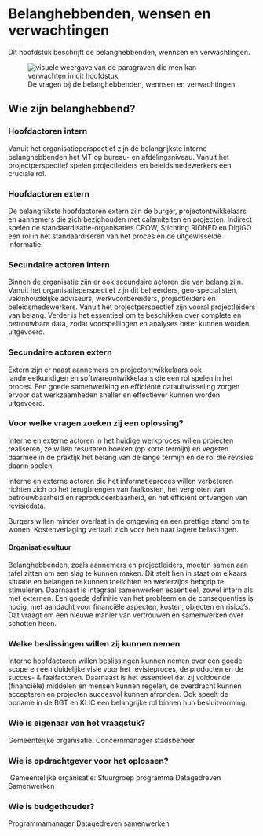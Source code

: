 # Belanghebbenden, wensen en verwachtingen

Dit hoofdstuk beschrijft de belanghebbenden, wennsen en verwachtingen.

<figure>
<img src="../images/belanghebbende.png" alt="visuele weergave van de paragraven die men kan verwachten in dit hoofdstuk">
<figcaption>De vragen bij de belanghebbenden, wennsen en verwachtingen</caption>
</figure>

## Wie zijn belanghebbend?  

### Hoofdactoren intern  
Vanuit het organisatieperspectief zijn de belangrijkste interne belanghebbenden het MT op bureau- en afdelingsniveau. Vanuit het projectperspectief spelen projectleiders en beleidsmedewerkers een cruciale rol.

### Hoofdactoren extern  
De belangrijkste hoofdactoren extern zijn de burger, projectontwikkelaars en aannemers die zich bezighouden met calamiteiten en projecten. 
Indirect spelen de standaardisatie-organisaties CROW, Stichting RIONED en DigiGO een rol in het standaardiseren van het proces en de uitgewisselde informatie. 

### Secundaire actoren intern  
Binnen de organisatie zijn er ook secundaire actoren die van belang zijn. Vanuit het organisatieperspectief zijn dit beheerders, geo-specialisten, vakinhoudelijke adviseurs, werkvoorbereiders, projectleiders en beleidsmedewerkers. Vanuit het projectperspectief zijn vooral projectleiders van belang. Verder is het essentieel om te beschikken over complete en betrouwbare data, zodat voorspellingen en analyses beter kunnen worden uitgevoerd.  

### Secundaire actoren extern  
Extern zijn er naast aannemers en projectontwikkelaars ook landmeetkundigen en softwareontwikkelaars die een rol spelen in het proces. Een goede samenwerking en efficiënte datauitwisseling zorgen ervoor dat werkzaamheden sneller en effectiever kunnen worden uitgevoerd.  


### Voor welke vragen zoeken zij een oplossing? 

Interne en externe actoren in het huidige werkproces willen projecten realiseren, ze willen resultaten boeken (op korte termijn) en vegeten daarmee in de praktijk het belang van de lange termijn en de rol die revisies daarin spelen.

Interne en externe actoren die het informatieproces willen verbeteren richten zich op het terugbrengen van faalkosten, het vergroten van betrouwbaarheid en reproduceerbaarheid, en het efficiënt ontvangen van revisiedata.  

Burgers willen minder overlast in de omgeving en een prettige stand om te wonen. Kostenverlaging vertaalt zich voor hen naar lagere belastingen.  

#### Organisatiecultuur  
Belanghebbenden, zoals aannemers en projectleiders, moeten samen aan tafel zitten om een slag te kunnen maken. Dit stelt hen in staat om elkaars situatie en belangen te kunnen toelichten en wederzijds bebgrip te stimuleren.
Daarnaast is integraal samenwerken essentieel, zowel intern als met externen. Een goede definitie van het probleem en de consequenties is nodig, met aandacht voor financiële aspecten, kosten, objecten en risico’s. Dat vraagt om een nieuwe manier van vertrouwen en samenwerken over schotten heen.


### Welke beslissingen willen zij kunnen nemen

Interne hoofdactoren willen beslissingen kunnen nemen over een goede scope en een duidelijke visie voor het revisieproces, de producten en de succes- & faalfactoren. Daarnaast is het essentieel dat zij voldoende (financiële) middelen en mensen kunnen regelen, de overdracht kunnen accepteren en projecten succesvol kunnen afronden. Ook speelt de opname in de BGT en KLIC een belangrijke rol binnen hun besluitvorming.

### Wie is eigenaar van het vraagstuk?​

​Gemeentelijke organisatie:​ Concernmanager stadsbeheer
​
### Wie is opdrachtgever voor het oplossen?​
​
Gemeentelijke organisatie:​ Stuurgroep programma Datagedreven Samenwerken​

### Wie is budgethouder?​

Programmamanager Datagedreven samenwerken​